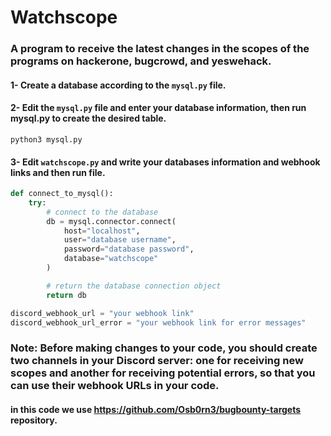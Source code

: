# Watchscope

### A program to receive the latest changes in the scopes of the programs on hackerone, bugcrowd, and yeswehack.

#### 1- Create a database according to the ```mysql.py``` file.
#### 2- Edit the ```mysql.py``` file and enter your database information, then run mysql.py to create the desired table.
```python3 mysql.py```
#### 3- Edit ```watchscope.py``` and write your databases information and webhook links and then run file.
```python
def connect_to_mysql():
    try:
        # connect to the database
        db = mysql.connector.connect(
            host="localhost",
            user="database username",
            password="database password",
            database="watchscope"
        )

        # return the database connection object
        return db
```        
```python
discord_webhook_url = "your webhook link"
discord_webhook_url_error = "your webhook link for error messages"
```
### Note: Before making changes to your code, you should create two channels in your Discord server: one for receiving new scopes and another for receiving potential errors, so that you can use their webhook URLs in your code.

#### in this code we use https://github.com/Osb0rn3/bugbounty-targets repository.
